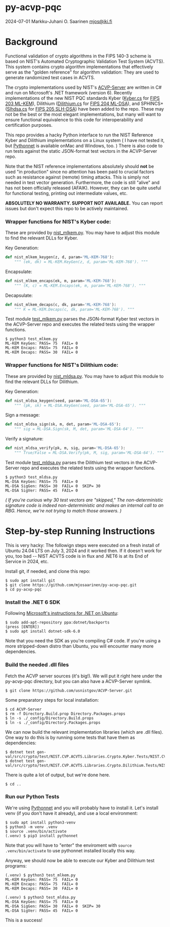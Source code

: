 #   py-acvp-pqc

2024-07-01  Markku-Juhani O. Saarinen  mjos@iki.fi

#   Background

Functional validation of crypto algorithms in the FIPS 140-3 scheme is based on NIST's Automated Cryptographic Validation Test System (ACVTS). This system contains crypto algorithm implementations that effectively serve as the "golden reference" for algorithm validation: They are used to generate randomized test cases in ACVTS.

The crypto implementations used by NIST's [ACVP-Server](https://github.com/usnistgov/ACVP-Server) are written in C# and run on Microsoft's .NET framework (version 6). Recently implementations of the new NIST PQC standards
Kyber ([Kyber.cs](https://github.com/usnistgov/ACVP-Server/blob/master/gen-val/src/crypto/src/NIST.CVP.ACVTS.Libraries.Crypto/Kyber/Kyber.cs) for [FIPS 203 ML-KEM](https://doi.org/10.6028/NIST.FIPS.203.ipd)),
Dilithium ([Dilithium.cs](https://github.com/usnistgov/ACVP-Server/blob/master/gen-val/src/crypto/src/NIST.CVP.ACVTS.Libraries.Crypto/Dilithium/Dilithium.cs) for [FIPS 204 ML-DSA](https://doi.org/10.6028/NIST.FIPS.204.ipd)), and
SPHINCS+ ([Slhdsa.cs](https://github.com/usnistgov/ACVP-Server/blob/master/gen-val/src/crypto/src/NIST.CVP.ACVTS.Libraries.Crypto/SLHDSA/Slhdsa.cs) for [FIPS 205 SLH-DSA](https://doi.org/10.6028/NIST.FIPS.205.ipd)) have been added to the repo. These may not be the best or the most elegant implementations, but many will want to ensure functional equivalence to this code for interoperability and certification purposes.

This repo provides a hacky Python interface to run the NIST Reference Kyber and Dilithium implementations on a Linux system ( I have not tested it, but [Pythonnet](http://pythonnet.github.io/) is available onMac and Windows, too. ) There is also code to run tests against the static JSON-format test vectors in the ACVP-Server repo.

Note that the NIST reference implementations absolutely should **not** be used "in production" since no attention has been paid to crucial factors such as resistance against (remote) timing attacks. This is simply not needed in test vector generation. Furthermore, the code is still "alive" and has not been officially released (AFAIK). However, they can be quite useful for functional testing, printing out intermediate values, etc.

**ABSOLUTELY NO WARRANTY. SUPPORT NOT AVAILABLE.** You can report issues but don't expect this repo to be actively maintained.


### Wrapper functions for NIST's Kyber code:

These are provided by [nist_mlkem.py](nist_mlkem.py). You may have to adjust this module to find the relevant DLLs for Kyber.

Key Generation:
```py
def nist_mlkem_keygen(z, d, param='ML-KEM-768'):
    """ (ek, dk) = ML-KEM.KeyGen(z, d, param='ML-KEM-768'). """
```

Encapsulate:
```py
def nist_mlkem_encaps(ek, m, param='ML-KEM-768'):
    """ (K, c) = ML-KEM.Encaps(ek, m, param='ML-KEM-768'). """
```

Decapsulate:
```py
def nist_mlkem_decaps(c, dk, param='ML-KEM-768'):
    """ K = ML-KEM.Decaps(c, dk, param='ML-KEM-768'). """
```

Test module [test_mlkem.py](test_mlkem.py) parses the JSON-format Kyber test vectors  in the ACVP-Server repo and executes the related tests using the wrapper functions.

```
$ python3 test_mlkem.py
ML-KEM KeyGen: PASS= 75  FAIL= 0
ML-KEM Encaps: PASS= 75  FAIL= 0
ML-KEM Decaps: PASS= 30  FAIL= 0
```

### Wrapper functions for NIST's Dilithium code:

These are provided by [nist_mldsa.py](nist_mldsa.py). You may have to adjust this module to find the relevant DLLs for Dilithium.

Key Generation:

```py
def nist_mldsa_keygen(seed, param='ML-DSA-65'):
    """ (pk, sk) = ML-DSA.KeyGen(seed, param='ML-DSA-65'). """
```

Sign a message:
```py
def nist_mldsa_sign(sk, m, det, param='ML-DSA-65'):
    """ sig = ML-DSA.Sign(sk, M, det, param='ML-DSA-64'). """
```

Verify a signature:
```py
def nist_mldsa_verify(pk, m, sig, param='ML-DSA-65'):
    """ True/False = ML-DSA.Verify(pk, M, sig, param='ML-DSA-64'). """
```

Test module [test_mldsa.py](test_mldsa.py) parses the Dilithium test vectors in the ACVP-Server repo and executes the related tests using the wrapper functions.

```
$ python3 test_mldsa.py
ML-DSA KeyGen: PASS= 75  FAIL= 0
ML-DSA SigGen: PASS= 30  FAIL= 0  SKIP= 30
ML-DSA SigVer: PASS= 45  FAIL= 0
```

_( If you're curious why 30 test vectors are "skipped," The non-deterministic signature code is indeed non-deterministic and makes an internal call to an RBG. Hence, we're not trying to match those answers. )_

#   Step-by-step Running Instructions

This is very hacky: The followign steps were executed on a fresh install of Ubuntu 24.04 LTS on July 3, 2024 and it worked then. If it doesn't work for you, too bad -- NIST ACVTS code is in flux and .NET6 is at its End of Service in 2024, etc.

Install git, if needed, and clone this repo:
```
$ sudo apt install git
$ git clone https://github.com/mjosaarinen/py-acvp-pqc.git
$ cd py-acvp-pqc
```

### Install the .NET 6 SDK

Following [Microsoft's instructions for .NET on Ubuntu](https://learn.microsoft.com/en-us/dotnet/core/install/linux-ubuntu):
```console
$ sudo add-apt-repository ppa:dotnet/backports
(press [ENTER])
$ sudo apt install dotnet-sdk-6.0
```
Note that you need the SDK as you're compiling C# code. If you're using a more stripped-down distro than Ubuntu, you will encounter many more dependencies.

### Build the needed .dll files

Fetch the ACVP server sources (it's big!). We will put it right here under the py-acvp-pqc directory, but you can also have a ACVP-Server symlink.
```console
$ git clone https://github.com/usnistgov/ACVP-Server.git
```
Some preparatory steps for local installation:
```console
$ cd ACVP-Server
$ rm -f Directory.Build.prop Directory.Packages.props
$ ln -s ./_config/Directory.Build.props
$ ln -s ./_config/Directory.Packages.props
```

We can now build the relevant implementation libraries (which are .dll files). One way to do this is by running some tests that have them as dependencies:

```console
$ dotnet test gen-val/src/crypto/test/NIST.CVP.ACVTS.Libraries.Crypto.Kyber.Tests/NIST.CVP.ACVTS.Libraries.Crypto.Kyber.Tests.csproj
$ dotnet test gen-val/src/crypto/test/NIST.CVP.ACVTS.Libraries.Crypto.Dilithium.Tests/NIST.CVP.ACVTS.Libraries.Crypto.Dilithium.Tests.csproj
```

There is quite a lot of output, but we're done here.
```
$ cd ..
```

### Run our Python Tests

We're using [Pythonnet](http://pythonnet.github.io/) and you will probably have to install it. Let's install venv (if you don't have it already), and use a local environment:

```console
$ sudo apt install python3-venv
$ python3 -m venv .venv
$ source .venv/bin/activate
(.venv) $ pip3 install pythonnet
```

Note that you will have to "enter" the enviroment with `source .venv/bin/activate` to use pythonnet installed locally this way.

Anyway, we should now be able to execute our Kyber and Dilithium test programs:
```
(.venv) $ python3 test_mlkem.py
ML-KEM KeyGen: PASS= 75  FAIL= 0
ML-KEM Encaps: PASS= 75  FAIL= 0
ML-KEM Decaps: PASS= 30  FAIL= 0

(.venv) $ python3 test_mldsa.py
ML-DSA KeyGen: PASS= 75  FAIL= 0
ML-DSA SigGen: PASS= 30  FAIL= 0  SKIP= 30
ML-DSA SigVer: PASS= 45  FAIL= 0
```
This is a success!

